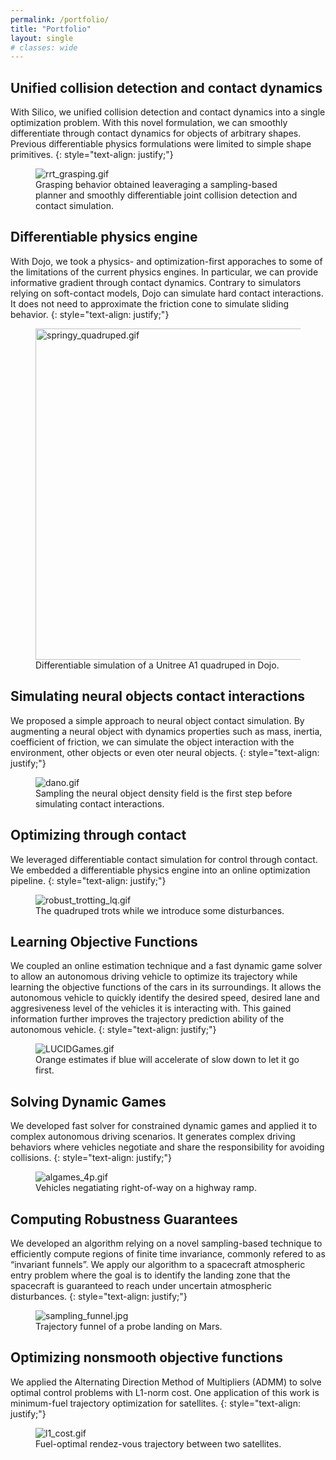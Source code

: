 ```yaml
---
permalink: /portfolio/
title: "Portfolio"
layout: single
# classes: wide
---
```


## Unified collision detection and contact dynamics
With Silico, we unified collision detection and contact dynamics into a single optimization problem. With this novel formulation, we can smoothly differentiate through contact dynamics for objects of arbitrary shapes. Previous differentiable physics formulations were limited to simple shape primitives.
{: style="text-align: justify;"}

<!-- <figure style="width: 600px" class="align-center"> -->
<figure class="align-center">
    <img 
        src="{{ site.url }}{{ site.baseurl }}/assets/papers/silico/rrt_grasping.gif"
        alt="rrt_grasping.gif" 
    />
    <figcaption>Grasping behavior obtained leaveraging a sampling-based planner and smoothly differentiable joint collision detection and contact simulation.</figcaption>
</figure> 


## Differentiable physics engine
With Dojo, we took a physics- and optimization-first apporaches to some of the limitations of the current physics engines. In particular, we can provide informative gradient through contact dynamics. Contrary to simulators relying on soft-contact models, Dojo can simulate hard contact interactions. It does not need to approximate the friction cone to simulate sliding behavior.
{: style="text-align: justify;"}

<!-- <figure style="width: 600px" class="align-center"> -->
<figure class="align-center">
    <img 
        src="{{ site.url }}{{ site.baseurl }}/assets/papers/dojo/springy_quadruped.gif"
        style="height: 530px; object-fit: cover; object-position: 0 100%;" 
        alt="springy_quadruped.gif" 
    />
    <figcaption>Differentiable simulation of a Unitree A1 quadruped in Dojo.</figcaption>
</figure> 


## Simulating neural objects contact interactions
We proposed a simple approach to neural object contact simulation. By augmenting a neural object with dynamics properties such as mass, inertia, coefficient of friction, we can simulate the object interaction with the environment, other objects or even oter neural objects.
{: style="text-align: justify;"}

<!-- <figure style="width: 600px" class="align-center"> -->
<figure class="align-center">
    <img 
        src="{{ site.url }}{{ site.baseurl }}/assets/papers/dano/dano.gif"
        alt="dano.gif" 
    />
    <figcaption>Sampling the neural object density field is the first step before simulating contact interactions.</figcaption>
</figure> 



## Optimizing through contact
We leveraged differentiable contact simulation for control through contact. We embedded a differentiable physics engine into an online optimization pipeline.
{: style="text-align: justify;"}

<!-- <figure style="width: 600px" class="align-center"> -->
<figure class="align-center">
    <img 
        src="{{ site.url }}{{ site.baseurl }}/assets/papers/cimpc/robust_trotting_lq.gif" 
        alt="robust_trotting_lq.gif" 
    />
    <figcaption>The quadruped trots while we introduce some disturbances.</figcaption>
</figure> 




## Learning Objective Functions
We coupled an online estimation technique and a fast dynamic game solver to allow an autonomous driving vehicle to optimize its trajectory while learning the objective functions of the cars in its surroundings. It allows the autonomous vehicle to quickly identify the desired speed, desired lane and aggresiveness level of the vehicles it is interacting with. This gained information further improves the trajectory prediction ability of the autonomous vehicle.
{: style="text-align: justify;"}

<!-- <figure style="width: 600px" class="align-center"> -->
<figure class="align-center">
    <img 
        src="{{ site.url }}{{ site.baseurl }}/assets/papers/lucidgames/LUCIDGames.gif" 
        alt="LUCIDGames.gif" 
    />
    <figcaption>Orange estimates if blue will accelerate of slow down to let it go first.</figcaption>
</figure> 



## Solving Dynamic Games
We developed fast solver for constrained dynamic games and applied it to complex autonomous driving scenarios. It generates complex driving behaviors where vehicles negotiate and share the responsibility for avoiding collisions.
{: style="text-align: justify;"}

<!-- <figure style="width: 600px" class="align-center"> -->
<figure class="align-center">
    <img 
        src="{{ site.url }}{{ site.baseurl }}/assets/papers/algames/algames_4p.gif" 
        alt="algames_4p.gif" 
    />
    <figcaption>Vehicles negatiating right-of-way on a highway ramp.</figcaption>
</figure> 



## Computing Robustness Guarantees
We developed an algorithm relying on a novel sampling-based technique to efficiently compute regions of finite time invariance, commonly refered to as “invariant funnels”. We apply our algorithm to a spacecraft atmospheric entry problem where the goal is to identify the landing zone that the spacecraft is guaranteed to reach under uncertain atmospheric disturbances.
{: style="text-align: justify;"}

<!-- <figure style="width: 600px" class="align-center"> -->
<figure class="align-center">
    <img 
        src="{{ site.url }}{{ site.baseurl }}/assets/papers/funnel/sampling_funnel.jpg" 
        alt="sampling_funnel.jpg" 
    />
    <figcaption>Trajectory funnel of a probe landing on Mars.</figcaption>
</figure> 




## Optimizing nonsmooth objective functions
We applied the Alternating Direction Method of Multipliers (ADMM) to solve optimal control problems with L1-norm cost. One application of this work is minimum-fuel trajectory optimization for satellites.
{: style="text-align: justify;"}

<!-- <figure style="width: 600px" class="align-center"> -->
<figure class="align-center">
    <img 
        src="{{ site.url }}{{ site.baseurl }}/assets/papers/l1_cost/l1_cost.gif" 
        alt="l1_cost.gif" 
    />
    <figcaption>Fuel-optimal rendez-vous trajectory between two satellites.</figcaption>
</figure> 










